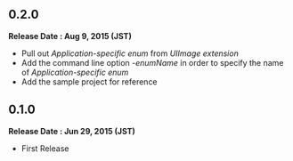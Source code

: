 ## 0.2.0
**Release Date : Aug 9, 2015 (JST)**
- Pull out *Application-specific enum* from *UIImage extension*
- Add the command line option *-enumName* in order to specify the name of *Application-specific enum*
- Add the sample project for reference

## 0.1.0
**Release Date : Jun 29, 2015 (JST)**
- First Release
